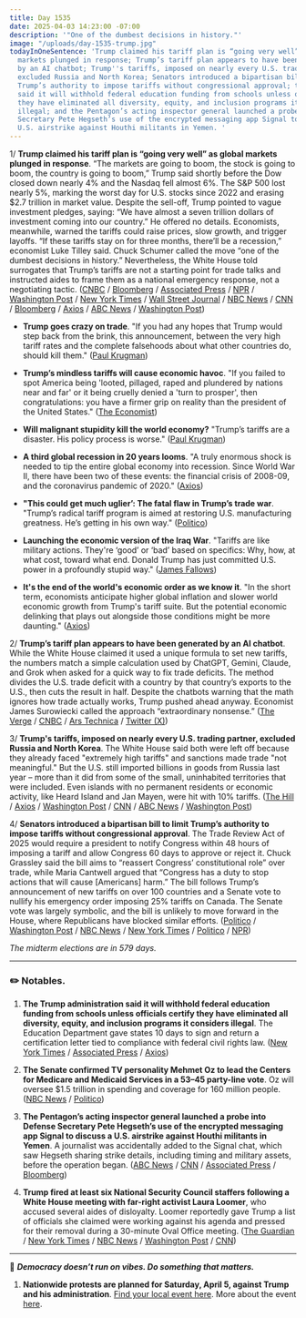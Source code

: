 ```yaml
---
title: Day 1535
date: 2025-04-03 14:23:00 -07:00
description: '"One of the dumbest decisions in history."'
image: "/uploads/day-1535-trump.jpg"
todayInOneSentence: 'Trump claimed his tariff plan is “going very well” as global
  markets plunged in response; Trump’s tariff plan appears to have been generated
  by an AI chatbot; Trump''s tariffs, imposed on nearly every U.S. trading partner,
  excluded Russia and North Korea; Senators introduced a bipartisan bill to limit
  Trump’s authority to impose tariffs without congressional approval; the Trump administration
  said it will withhold federal education funding from schools unless officials certify
  they have eliminated all diversity, equity, and inclusion programs it considers
  illegal; and the Pentagon’s acting inspector general launched a probe into Defense
  Secretary Pete Hegseth’s use of the encrypted messaging app Signal to discuss a
  U.S. airstrike against Houthi militants in Yemen. '
---
```


1/ **Trump claimed his tariff plan is “going very well” as global markets plunged in response**. “The markets are going to boom, the stock is going to boom, the country is going to boom,” Trump said shortly before the Dow closed down nearly 4% and the Nasdaq fell almost 6%. The S&P 500 lost nearly 5%, marking the worst day for U.S. stocks since 2022 and erasing $2.7 trillion in market value. Despite the sell-off, Trump pointed to vague investment pledges, saying: “We have almost a seven trillion dollars of investment coming into our country.” He offered no details. Economists, meanwhile, warned the tariffs could raise prices, slow growth, and trigger layoffs. “If these tariffs stay on for three months, there’ll be a recession,” economist Luke Tilley said. Chuck Schumer called the move “one of the dumbest decisions in history.” Nevertheless, the White House told surrogates that Trump’s tariffs are not a starting point for trade talks and instructed aides to frame them as a national emergency response, not a negotiating tactic. ([CNBC](https://www.cnbc.com/2025/04/03/trump-tariffs-live-updates-stock-market-trade-war.html) / [Bloomberg](https://www.bloomberg.com/news/live-blog/2025-04-02/trump-s-tariff-announcement) / [Associated Press](https://apnews.com/article/stocks-markets-rates-tariffs-52dbb020a4c41122e31669c2da236d67) / [NPR](https://www.npr.org/2025/04/03/nx-s1-5350576/u-s-stocks-fall-tariffs-global-trade-war) / [Washington Post](https://www.washingtonpost.com/business/2025/04/03/trump-tariffs-us-stock-market/) / [New York Times](https://www.nytimes.com/live/2025/04/03/business/trump-tariffs) / [Wall Street Journal](https://www.wsj.com/livecoverage/trump-tariffs-trade-war-stock-market-04-03-2025) / [NBC News](https://www.nbcnews.com/business/markets/us-stocks-dow-nasdaq-sp-plummet-trump-tariffs-rcna199476) / [CNN](https://www.cnn.com/politics/live-news/trump-tariffs-news-04-03-25/index.html) / [Bloomberg](https://www.bloomberg.com/news/articles/2025-04-03/economists-slash-us-growth-boost-inflation-forecasts-on-tariffs) / [Axios](https://www.axios.com/2025/04/03/stock-market-tariffs-trump-trade-war) / [ABC News](https://abcnews.go.com/Politics/trust-president-trump-white-house-defending-tariffs-amid/story?id=120449641) / [Washington Post](https://www.washingtonpost.com/business/2025/04/03/tariffs-trump-global-trade-talks/))

* **Trump goes crazy on trade**. "If you had any hopes that Trump would step back from the brink, this announcement, between the very high tariff rates and the complete falsehoods about what other countries do, should kill them." ([Paul Krugman](https://paulkrugman.substack.com/p/trump-goes-crazy-on-trade))

* **Trump’s mindless tariffs will cause economic havoc**. "If you failed to spot America being 'looted, pillaged, raped and plundered by nations near and far' or it being cruelly denied a 'turn to prosper', then congratulations: you have a firmer grip on reality than the president of the United States." ([The Economist](https://www.economist.com/leaders/2025/04/03/president-trumps-mindless-tariffs-will-cause-economic-havoc))

* **Will malignant stupidity kill the world economy?** "Trump’s tariffs are a disaster. His policy process is worse." ([Paul Krugman](https://paulkrugman.substack.com/p/will-careless-stupidity-kill-the))

* **A third global recession in 20 years looms**. "A truly enormous shock is needed to tip the entire global economy into recession. Since World War II, there have been two of these events: the financial crisis of 2008-09, and the coronavirus pandemic of 2020." ([Axios](https://www.axios.com/2025/04/02/trump-reciprocal-tariffs-cause-recession))

* **"This could get much uglier’: The fatal flaw in Trump’s trade war**. "Trump’s radical tariff program is aimed at restoring U.S. manufacturing greatness. He’s getting in his own way." ([Politico](https://www.politico.com/news/magazine/2025/04/03/trump-tariffs-manufacturing-confusion-00267945))

* **Launching the economic version of the Iraq War**. "Tariffs are like military actions. They're ‘good’ or ‘bad’ based on specifics: Why, how, at what cost, toward what end. Donald Trump has just committed U.S. power in a profoundly stupid way." ([James Fallows](https://fallows.substack.com/p/launching-the-economic-version-of))

* **It's the end of the world's economic order as we know it**. "In the short term, economists anticipate higher global inflation and slower world economic growth from Trump's tariff suite. But the potential economic delinking that plays out alongside those conditions might be more daunting." ([Axios](https://www.axios.com/2025/04/03/trump-tariffs-canada-europe-allies))

2/ **Trump’s tariff plan appears to have been generated by an AI chatbot**. While the White House claimed it used a unique formula to set new tariffs, the numbers match a simple calculation used by ChatGPT, Gemini, Claude, and Grok when asked for a quick way to fix trade deficits. The method divides the U.S. trade deficit with a country by that country’s exports to the U.S., then cuts the result in half. Despite the chatbots warning that the math ignores how trade actually works, Trump pushed ahead anyway. Economist James Surowiecki called the approach “extraordinary nonsense.” ([The Verge](https://www.theverge.com/news/642620/trump-tariffs-formula-ai-chatgpt-gemini-claude-grok) / [CNBC](https://www.cnbc.com/2025/04/03/trump-tariffs-live-updates-stock-market-trade-war.html) / [Ars Technica](https://arstechnica.com/tech-policy/2025/04/critics-suspect-trumps-weird-tariff-math-came-from-chatbots/) / [Twitter (X)](https://x.com/JamesSurowiecki/status/1907559189234196942))

3/ **Trump's tariffs, imposed on nearly every U.S. trading partner, excluded Russia and North Korea**. The White House said both were left off because they already faced "extremely high tariffs" and sanctions made trade "not meaningful." But the U.S. still imported billions in goods from Russia last year – more than it did from some of the small, uninhabited territories that were included. Even islands with no permanent residents or economic activity, like Heard Island and Jan Mayen, were hit with 10% tariffs. ([The Hill](https://thehill.com/homenews/administration/5229844-white-house-donald-trump-tariffs-russia-north-korea/) / [Axios](https://www.axios.com/2025/04/02/trump-tariffs-russia-ukraine-ceasefire) / [Washington Post](https://www.washingtonpost.com/world/2025/04/03/trump-tariffs-islands-uninhabited-heard-mcdonald/) / [CNN](https://www.cnn.com/2025/04/03/business/trump-tariffs-uninhabited-islands-intl-hnk/) / [ABC News](https://abcnews.go.com/Politics/trumps-targets-reciprocal-tariffs-include-uninhabited-islands-exclude/story?id=120445283) / [Washington Post](https://www.washingtonpost.com/politics/2025/04/03/trump-tariff-chart/))

4/ **Senators introduced a bipartisan bill to limit Trump’s authority to impose tariffs without congressional approval**. The Trade Review Act of 2025 would require a president to notify Congress within 48 hours of imposing a tariff and allow Congress 60 days to approve or reject it. Chuck Grassley said the bill aims to “reassert Congress’ constitutional role” over trade, while Maria Cantwell argued that “Congress has a duty to stop actions that will cause \[Americans\] harm.” The bill follows Trump’s announcement of new tariffs on over 100 countries and a Senate vote to nullify his emergency order imposing 25% tariffs on Canada. The Senate vote was largely symbolic, and the bill is unlikely to move forward in the House, where Republicans have blocked similar efforts. ([Politico](https://www.politico.com/live-updates/2025/04/03/congress/top-republican-leads-bill-to-reassert-congress-tariff-power-amid-trump-trade-war-00268710) / [Washington Post](https://www.washingtonpost.com/politics/2025/04/03/trump-tariffs-updates-reaction/#link-SFR7A6GWGRGJTFEWLV3AH7PELY) / [NBC News](https://www.nbcnews.com/business/economy/live-blog/trump-reciprocal-tariffs-reactions-markets-consumers-live-updates-rcna199411) / [New York Times](https://www.nytimes.com/2025/04/02/us/politics/senate-democrats-canada-tariffs-trump.html) / [Politico](https://www.politico.com/news/2025/04/02/senate-republicans-buck-trump-join-dems-in-rejecting-canada-tariffs-00267480) / [NPR](https://www.npr.org/2025/04/02/nx-s1-5347699/senate-trump-tariffs-canada))

*The midterm elections are in 579 days.*

---

### ✏️ Notables.

1. **The Trump administration said it will withhold federal education funding from schools unless officials certify they have eliminated all diversity, equity, and inclusion programs it considers illegal**. The Education Department gave states 10 days to sign and return a certification letter tied to compliance with federal civil rights law. ([New York Times](https://www.nytimes.com/2025/04/03/us/politics/public-school-funding-trump-dei.html) / [Associated Press](https://apnews.com/article/dei-trump-school-discrimination-federal-funding-7d1025753b9bd924711ace4069fca399) / [Axios](https://www.axios.com/2025/04/03/trump-public-school-funding-dei))

2. **The Senate confirmed TV personality Mehmet Oz to lead the Centers for Medicare and Medicaid Services in a 53–45 party-line vote**. Oz will oversee $1.5 trillion in spending and coverage for 160 million people. ([NBC News](https://www.nbcnews.com/politics/donald-trump/trump-picks-tv-personality-former-senate-candidate-mehmet-oz-run-medic-rcna180880) / [Politico](https://www.politico.com/news/2025/04/03/senate-confirmation-mehmet-oz-medicare-medicaid-00270913))

3. **The Pentagon’s acting inspector general launched a probe into Defense Secretary Pete Hegseth’s use of the encrypted messaging app Signal to discuss a U.S. airstrike against Houthi militants in Yemen**. A journalist was accidentally added to the Signal chat, which saw Hegseth sharing strike details, including timing and military assets, before the operation began. ([ABC News](https://abcnews.go.com/Politics/pentagon-watchdog-launches-probe-signalgate/story?id=120458325) / [CNN](https://www.cnn.com/2025/04/03/politics/hegseth-pentagon-watchdog-signal-probe/index.html) / [Associated Press](https://apnews.com/article/hegseth-signal-messaging-app-attack-plans-f8581bcb447b91d2e7f9cb7809ae0f06) / [Bloomberg](https://www.bloomberg.com/news/articles/2025-04-03/pentagon-watchdog-to-investigate-signal-chat-on-houthi-attack))

4. **Trump fired at least six National Security Council staffers following a White House meeting with far-right activist Laura Loomer**, who accused several aides of disloyalty. Loomer reportedly gave Trump a list of officials she claimed were working against his agenda and pressed for their removal during a 30-minute Oval Office meeting. ([The Guardian](https://www.theguardian.com/us-news/2025/apr/03/laura-loomer-trump-meeting) / [New York Times](https://www.nytimes.com/2025/04/03/us/politics/trump-meeting-laura-loomer.html) / [NBC News](https://www.nbcnews.com/politics/trump-administration/far-right-activist-laura-loomer-told-trump-fire-national-security-team-rcna199518) / [Washington Post](https://www.washingtonpost.com/national-security/2025/04/03/trump-national-security-council-firings/) / [CNN](https://www.cnn.com/2025/04/03/politics/nsc-firings-trump-laura-loomer-meeting/index.html))

---

📢 ***Democracy doesn’t run on vibes. Do something that matters.***

1. **Nationwide protests are planned for Saturday, April 5, against Trump and his administration**. [Find your local event here](https://www.mobilize.us/handsoff/). More about the event [here](https://handsoff2025.com/).